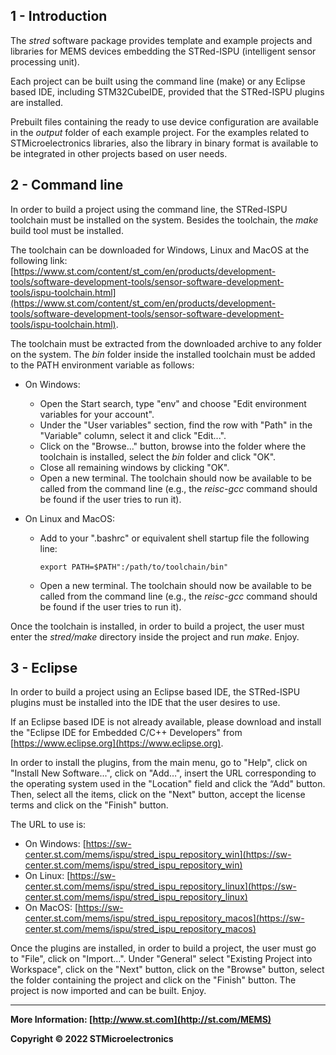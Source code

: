 ## 1 - Introduction

The *stred* software package provides template and example projects and libraries for MEMS devices embedding the STRed-ISPU (intelligent sensor processing unit).

Each project can be built using the command line (make) or any Eclipse based IDE, including STM32CubeIDE, provided that the STRed-ISPU plugins are installed.

Prebuilt files containing the ready to use device configuration are available in the *output* folder of each example project. For the examples related to STMicroelectronics libraries, also the library in binary format is available to be integrated in other projects based on user needs.

## 2 - Command line

In order to build a project using the command line, the STRed-ISPU toolchain must be installed on the system. Besides the toolchain, the *make* build tool must be installed.

The toolchain can be downloaded for Windows, Linux and MacOS at the following link: [https://www.st.com/content/st_com/en/products/development-tools/software-development-tools/sensor-software-development-tools/ispu-toolchain.html](https://www.st.com/content/st_com/en/products/development-tools/software-development-tools/sensor-software-development-tools/ispu-toolchain.html).

The toolchain must be extracted from the downloaded archive to any folder on the system. The *bin* folder inside the installed toolchain must be added to the PATH environment variable as follows:

* On Windows:

  * Open the Start search, type "env" and choose "Edit environment variables for your account".
  * Under the "User variables" section, find the row with "Path" in the "Variable" column, select it and click "Edit...".
  * Click on the "Browse..." button, browse into the folder where the toolchain is installed, select the *bin* folder and click "OK".
  * Close all remaining windows by clicking "OK".
  * Open a new terminal. The toolchain should now be available to be called from the command line (e.g., the *reisc-gcc* command should be found if the user tries to run it).

* On Linux and MacOS:

  * Add to your ".bashrc" or equivalent shell startup file the following line:

    ```shell
    export PATH=$PATH":/path/to/toolchain/bin"
    ```

  * Open a new terminal. The toolchain should now be available to be called from the command line (e.g., the *reisc-gcc* command should be found if the user tries to run it).

Once the toolchain is installed, in order to build a project, the user must enter the *stred/make* directory inside the project and run *make*. Enjoy.

## 3 - Eclipse

In order to build a project using an Eclipse based IDE, the STRed-ISPU plugins must be installed into the IDE that the user desires to use.

If an Eclipse based IDE is not already available, please download and install the "Eclipse IDE for Embedded C/C++ Developers" from [https://www.eclipse.org](https://www.eclipse.org).

In order to install the plugins, from the main menu, go to "Help", click on "Install New Software...", click on "Add…", insert the URL corresponding to the operating system used in the "Location" field and click the “Add" button. Then, select all the items, click on the "Next" button, accept the license terms and click on the "Finish" button.

The URL to use is:

* On Windows: [https://sw-center.st.com/mems/ispu/stred_ispu_repository_win](https://sw-center.st.com/mems/ispu/stred_ispu_repository_win)
* On Linux: [https://sw-center.st.com/mems/ispu/stred_ispu_repository_linux](https://sw-center.st.com/mems/ispu/stred_ispu_repository_linux)
* On MacOS: [https://sw-center.st.com/mems/ispu/stred_ispu_repository_macos](https://sw-center.st.com/mems/ispu/stred_ispu_repository_macos)

Once the plugins are installed, in order to build a project, the user must go to "File", click on "Import...". Under "General" select "Existing Project into Workspace", click on the "Next" button, click on the "Browse" button, select the folder containing the project and click on the "Finish" button. The project is now imported and can be built. Enjoy.

------

**More Information: [http://www.st.com](http://st.com/MEMS)**

**Copyright © 2022 STMicroelectronics**
